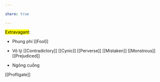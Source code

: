 ---  
share: true  
---  
<mark class="hltr-yellow">Extravagant</mark>:  
- Phung phí [[Fool]]  
- Vô lý [[Contradictory]] [[Cynic]] [[Perverse]] [[Mistaken]] [[Monstrous]] [[Prejudiced]]  
- Ngông cuồng  
[[Profligate]]